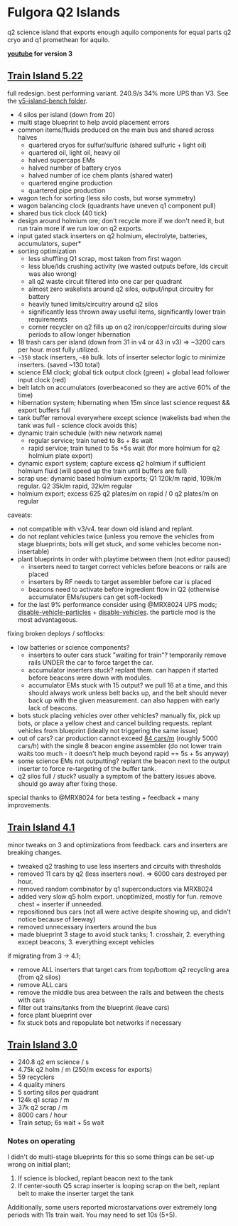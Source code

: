 # Fulgora Q2 Islands

q2 science island that exports enough aquilo components for equal parts q2 cryo and q1 promethean for aquilo.

**[youtube](https://www.youtube.com/watch?v=NC3HJzfywt4) for version 3**

## [Train Island 5.22](./fulgora-train5.txt)
full redesign. best performing variant. 240.9/s
34% more UPS than V3. See the [v5-island-bench folder](./v5-island-bench).

- 4 silos per island (down from 20)
- multi stage blueprint to help avoid placement errors
- common items/fluids produced on the main bus and shared across halves
  * quartered cryos for sulfur/sulfuric (shared sulfuric + light oil)
  * quartered oil, light oil, heavy oil
  * halved supercaps EMs
  * halved number of battery cryos
  * halved number of ice chem plants (shared water)
  * quartered engine production
  * quartered pipe production
- wagon tech for sorting (less silo costs, but worse symmetry)
- wagon balancing clock (quadrants have uneven q1 component pull)
- shared bus tick clock (40 tick)
- design around holmium ore; don't recycle more if we don't need it, but run train more if we run low on q2 exports.
- input gated stack inserters on q2 holmium, electrolyte, batteries, accumulators, super*
- sorting optimization
  * less shuffling Q1 scrap, most taken from first wagon
  * less blue/lds crushing activity (we wasted outputs before, lds circuit was also wrong)
  * all q2 waste circuit filtered into one car per quadrant
  * almost zero wakelists around q2 silos, output/input circuitry for battery
  * heavily tuned limits/circuitry around q2 silos
  * significantly less thrown away useful items, significantly lower train requirements
  * corner recycler on q2 fills up on q2 iron/copper/circuits during slow periods to allow longer hibernation
- 18 trash cars per island (down from 31 in v4 or 43 in v3) => ~3200 cars per hour. most fully utilized.
- `~350` stack inserters, `~80` bulk. lots of inserter selector logic to minimize inserters. (saved ~130 total)
- science EM clock; global tick output clock (green) + global lead follower input clock (red)
- belt latch on accumulators (overbeaconed so they are active 60% of the time)
- hibernation system; hibernating when 15m since last science request && export buffers full
- tank buffer removal everywhere except science (wakelists bad when the tank was full - science clock avoids this)
- dynamic train schedule (with new network name)
  * regular service; train tuned to 8s + 8s wait
  * rapid service; train tuned to 5s +5s wait (for more holmium for q2 holmium plate export)
- dynamic export system; capture excess q2 holmium if sufficient holmium fluid (will speed up the train until buffers are full)
- scrap use: dynamic based holmium exports; Q1 120k/m rapid, 109k/m regular. Q2 35k/m rapid, 32k/m regular
- holmium export; excess 625 q2 plates/m on rapid / 0 q2 plates/m on regular

caveats:
- not compatible with v3/v4. tear down old island and replant.
- do not replant vehicles twice (unless you remove the vehicles from stage blueprints; bots will get stuck, and some vehicles become non-insertable)
- plant blueprints in order with playtime between them (not editor paused)
  * inserters need to target correct vehicles before beacons or rails are placed
  * inserters by RF needs to target assembler before car is placed
  * beacons need to activate before ingredient flow in Q2 (otherwise accumulator EMs/supers can get soft-locked)
- for the last 9% performance consider using @MRX8024 UPS mods; [disable-vehicle-particles](https://mods.factorio.com/mod/disable-vehicles-particles) + [disable-vehicles](https://mods.factorio.com/mod/disable-vehicles). the particle mod is the most advantageous.

fixing broken deploys / softlocks:
- low batteries or science components?
  * inserters to outer cars stuck "waiting for train"? temporarily remove rails UNDER the car to force target the car.
  * accumulator inserters stuck? replant them. can happen if started before beacons were down with modules.
  * accumulator EMs stuck with 15 output? we pull 16 at a time, and this should always work unless belt backs up, and the belt should never back up with the given measurement. can also happen with early lack of beacons.
- bots stuck placing vehicles over other vehicles? manually fix, pick up bots, or place a yellow chest and cancel building requests. replant vehicles from blueprint (ideally not triggering the same issue)
- out of cars? car production cannot exceed [84 cars/m](https://factoriolab.github.io/spa/list?z=eJw1jzEOgzAMRW-TIUNFCrQsXpxWYqASQ09A1QHUQBsQlRh89n5XYbD.c75tORONtirMk6w3HVU2Q3aaKkSBOOnD0US6ZNbCBtx2WAEO4CNAe3wLyNX6AgqFGVAqLHvz528F4kaHoLnOQIdU10nHpDHpQRf084K7wjtSaUKItMlZcuFGeBMGDMK18Cgche.Cq3ArfDBd6PGvLDOv6UEs3l7NSs79ABXuRJE_&v=11) (roughly 5000 cars/h) with the single 8 beacon engine assembler (do not lower train waits too much - it doesn't help much beyond rapid == 5s + 5s anyway)
- some science EMs not outputting? replant the beacon next to the output inserter to force re-targeting of the buffer tank.
- q2 silos full / stuck? usually a symptom of the battery issues above. should go away after fixing those.

special thanks to @MRX8024 for beta testing + feedback + many improvements.

## [Train Island 4.1](./fulgora-train4.txt)
minor tweaks on 3 and optimizations from feedback. cars and inserters are breaking changes.

- tweaked q2 trashing to use less inserters and circuits with thresholds
- removed 11 cars by q2 (less inserters now). => 6000 cars destroyed per hour.
- removed random combinator by q1 superconductors via MRX8024
- added very slow q5 holm export. unoptimized, mostly for fun. remove chest + inserter if unneeded.
- repositioned bus cars (not all were active despite showing up, and didn't notice because of leeway)
- removed unnecessary inserters around the bus
- made blueprint 3 stage to avoid stuck tanks; 1. crosshair, 2. everything except beacons, 3. everything except vehicles

if migrating from 3 -> 4.1;
- remove ALL inserters that target cars from top/bottom q2 recycling area (from q2 silos)
- remove ALL cars
- remove the middle bus area between the rails and between the chests with cars
- filter out trains/tanks from the blueprint (leave cars)
- force plant blueprint over
- fix stuck bots and repopulate bot networks if necessary

## [Train Island 3.0](./fulgora-train3.txt)

- 240.8 q2 em science / s
- 4.75k q2 holm / m (250/m excess for exports)
- 59 recyclers
- 4 quality miners
- 5 sorting silos per quadrant
- 124k q1 scrap / m
- 37k q2 scrap / m
- 8000 cars / hour
- Train setup; 6s wait + 5s wait

### Notes on operating
I didn't do multi-stage blueprints for this so some things can be set-up wrong on initial plant;

1. If science is blocked, replant beacon next to the tank
2. If center-south Q5 scrap inserter is looping scrap on the belt, replant belt to make the inserter target the tank

Additionally, some users reported microstarvations over extremely long periods with 11s train wait. You may need to set 10s (5+5).
